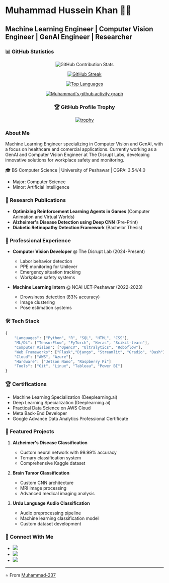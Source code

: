 # Muhammad Hussein Khan 👨‍💻

## Machine Learning Engineer | Computer Vision Engineer | GenAI Engineer | Researcher

### 📊 GitHub Statistics

<div align="center">
  
![GitHub Contribution Stats](https://github-readme-stats.vercel.app/api?username=Muhammad-237&show_icons=true&theme=radical&hide_border=true&bg_color=0D1117)

[![GitHub Streak](https://streak-stats.demolab.com?user=Muhammad-237&theme=radical&hide_border=true&background=0D1117)](https://git.io/streak-stats)

[![Top Languages](https://github-readme-stats.vercel.app/api/top-langs/?username=Muhammad-237&layout=compact&theme=radical&hide_border=true&bg_color=0D1117)](https://github.com/Muhammad-237/github-readme-stats)

[![Muhammad's github activity graph](https://github-readme-activity-graph.vercel.app/graph?username=Muhammad-237&theme=react-dark&hide_border=true&bg_color=0D1117)](https://github.com/Muhammad-237/github-readme-activity-graph)

### 🏆 GitHub Profile Trophy
[![trophy](https://github-profile-trophy.vercel.app/?username=Muhammad-237&theme=radical&no-frame=true&no-bg=true&margin-w=4)](https://github.com/ryo-ma/github-profile-trophy)

</div>



### About Me
Machine Learning Engineer specializing in Computer Vision and GenAI, with a focus on healthcare and comercial applications. Currently working as a GenAI and Computer Vision Engineer at The Disrupt Labs, developing innovative solutions for workplace safety and monitoring.

🎓 BS Computer Science | University of Peshawar | CGPA: 3.54/4.0
- Major: Computer Science
- Minor: Artificial Intelligence

### 🔬 Research Publications
- **Optimizing Reinforcement Learning Agents in Games** (Computer Animation and Virtual Worlds)
- **Alzheimer's Disease Detection using Deep CNN** (Pre-Print)
- **Diabetic Retinopathy Detection Framework** (Bachelor Thesis)

### 💼 Professional Experience
- **Computer Vision Developer** @ The Disrupt Lab (2024-Present)
  - Labor behavior detection
  - PPE monitoring for Unilever
  - Emergency situation tracking
  - Workplace safety systems

- **Machine Learning Intern** @ NCAI UET-Peshawar (2022-2023)
  - Drowsiness detection (83% accuracy)
  - Image clustering
  - Pose estimation systems


### 🛠️ Tech Stack
```python
{
    "Languages": ["Python", "R", "SQL", "HTML", "CSS"],
    "ML/DL": ["TensorFlow", "PyTorch", "Keras", "Scikit-learn"],
    "Computer Vision": ["OpenCV", "Ultralytics", "Roboflow"],
    "Web Frameworks": ["Flask","Django", "Streamlit", "Gradio", "Dash"],
    "Cloud": ["AWS", "Azure"],
    "Hardware": ["Jetson Nano", "Raspberry Pi"]
    "Tools": ["Git", "Linux", "Tableau", "Power BI"]
}
```

### 🏆 Certifications
- Machine Learning Specialization (Deeplearning.ai)
- Deep Learning Specialization (Deeplearning.ai)
- Practical Data Science on AWS Cloud
- Meta Back-End Developer
- Google Advance Data Analytics Professional Certificate

### 🌟 Featured Projects
1. **Alzheimer's Disease Classification**
   - Custom neural network with 99.99% accuracy
   - Ternary classification system
   - Comprehensive Kaggle dataset

2. **Brain Tumor Classification**
   - Custom CNN architecture
   - MRI image processing
   - Advanced medical imaging analysis

3. **Urdu Language Audio Classification**
   - Audio preprocessing pipeline
   - Machine learning classification model
   - Custom dataset development

### 🤝 Connect With Me
- [<img src="https://img.shields.io/badge/Portfolio-4285F4?style=flat&logo=google-chrome&logoColor=white"/>](https://sites.google.com/view/engineermuhammad/home)
- [<img src="https://img.shields.io/badge/LinkedIn-0077B5?style=flat&logo=linkedin&logoColor=white"/>](https://www.linkedin.com/in/muhammad-hussein-khan)
- [<img src="https://img.shields.io/badge/Email-D14836?style=flat&logo=gmail&logoColor=white"/>](mailto:muhammad.hussein237@gmail.com)

---
⭐️ From [Muhammad-237](https://github.com/Muhammad-237)
